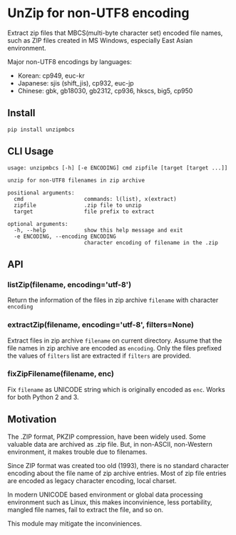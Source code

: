 # UnZip for non-UTF8 encoding
Extract zip files that MBCS(multi-byte character set) encoded file names,
such as ZIP files created in MS Windows, especially East Asian environment.

Major non-UTF8 encodings by languages:
 * Korean: cp949, euc-kr
 * Japanese: sjis (shift_jis), cp932, euc-jp
 * Chinese: gbk, gb18030, gb2312, cp936, hkscs, big5, cp950

## Install
```
pip install unzipmbcs
```

## CLI Usage
```
usage: unzipmbcs [-h] [-e ENCODING] cmd zipfile [target [target ...]]

unzip for non-UTF8 filenames in zip archive

positional arguments:
  cmd                   commands: l(list), x(extract)
  zipfile               .zip file to unzip
  target                file prefix to extract

optional arguments:
  -h, --help            show this help message and exit
  -e ENCODING, --encoding ENCODING
                        character encoding of filename in the .zip
```


## API
### listZip(filename, encoding='utf-8')
Return the information of the files in zip archive `filename`
with character `encoding`

### extractZip(filename, encoding='utf-8', filters=None)
Extract files in zip archive `filename` on current directory.
Assume that the file names in zip archive are encoded as `encoding`.
Only the files prefixed the values of `filters` list are extracted
if `filters` are provided.

### fixZipFilename(filename, enc)
Fix `filename` as UNICODE string which is originally encoded as `enc`.
Works for both Python 2 and 3.


## Motivation
The .ZIP format, PKZIP compression, have been widely used. Some valuable data are archived as .zip file.
But, in non-ASCII, non-Western environment, it makes trouble due to filenames.

Since ZIP format was created too old (1993), there is no standard character encoding about the file name of zip archive entries.
Most of zip file entries are encoded as legacy character encoding, local charset.

In modern UNICODE based environment or global data processing environment such as Linux, this makes inconvinience, less portability, mangled file names, fail to extract the file, and so on.

This module may mitigate the inconviniences.
